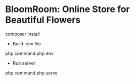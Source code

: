 # BloomRoom: Online Store for Beautiful Flowers
composer install


- Build .env file

php command.php env


- Run server

php command.php serve
